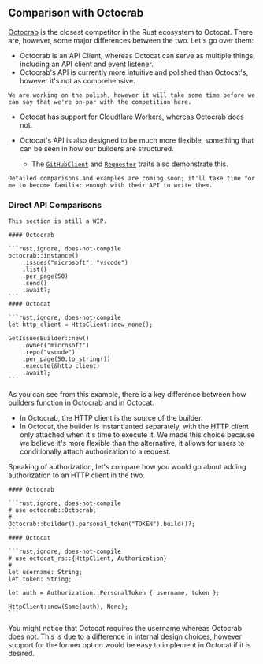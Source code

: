 ## Comparison with Octocrab

[Octocrab](https://github.com/XAMPPRocky/octocrab) is the closest competitor in the Rust ecosystem to Octocat. There are, however, some major differences between the two. Let's go over them:

* Octocrab is an API Client, whereas Octocat can serve as multiple things, including an API client and event listener. 
* Octocrab's API is currently more intuitive and polished than Octocat's, however it's not as comprehensive.

```admonish info
We are working on the polish, however it will take some time before we can say that we're on-par with the competition here.
```

* Octocat has support for Cloudflare Workers, whereas Octocrab does not.

* Octocat's API is also designed to be much more flexible, something that can be seen in how our builders are structured. 
    * The [`GitHubClient`](https://octocat-rs.github.io/octocat-rs/octocat_rs/github/client/trait.GitHubClient.html) and [`Requester`](https://octocat-rs.github.io/octocat-rs/github_rest/trait.Requester.html) traits also demonstrate this.

```admonish todo 
Detailed comparisons and examples are coming soon; it'll take time for me to become familiar enough with their API to write them.
```

### Direct API Comparisons

```admonish warning
This section is still a WIP.
```

~~~admonish example "Example: Getting 50 issues from a repository"
#### Octocrab

```rust,ignore, does-not-compile
octocrab::instance()
    .issues("microsoft", "vscode")
    .list()
    .per_page(50)
    .send()
    .await?;
```
#### Octocat

```rust,ignore, does-not-compile
let http_client = HttpClient::new_none();

GetIssuesBuilder::new()
    .owner("microsoft")
    .repo("vscode")
    .per_page(50.to_string())
    .execute(&http_client)
    .await?;
```
~~~

As you can see from this example, there is a key difference between how builders function in Octocrab and in Octocat. 

* In Octocrab, the HTTP client is the source of the builder.
* In Octocat, the builder is instantianted separately, with the HTTP client only attached when it's time to execute it. We made this choice because we believe it's more flexible than the alternative; it allows for users to conditionally attach authorization to a request.

Speaking of authorization, let's compare how you would go about adding authorization to an HTTP client in the two.

~~~admonish example "Example: Attaching Authorization to an HTTP Client"
#### Octocrab

```rust,ignore, does-not-compile
# use octocrab::Octocrab;
# 
Octocrab::builder().personal_token("TOKEN").build()?;
```
#### Octocat

```rust,ignore, does-not-compile
# use octocat_rs::{HttpClient, Authorization}
#
let username: String;
let token: String;

let auth = Authorization::PersonalToken { username, token };

HttpClient::new(Some(auth), None);
```
~~~

You might notice that Octocat requires the username whereas Octocrab does not. This is due to a difference in internal design choices, however support for the former option would be easy to implement in Octocat if it is desired. 

